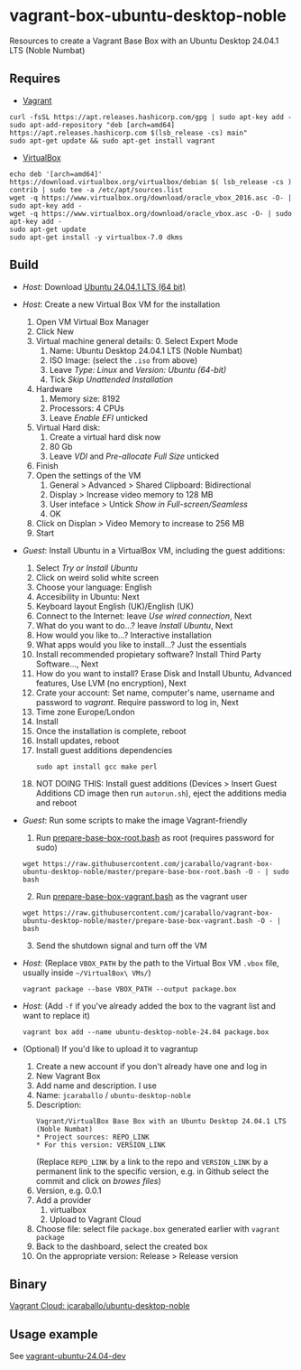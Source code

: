 # vagrant-box-ubuntu-desktop-noble
Resources to create a Vagrant Base Box with an Ubuntu Desktop 24.04.1 LTS (Noble Numbat)

## Requires

* [Vagrant](https://www.vagrantup.com/downloads.html)
```
curl -fsSL https://apt.releases.hashicorp.com/gpg | sudo apt-key add -
sudo apt-add-repository "deb [arch=amd64] https://apt.releases.hashicorp.com $(lsb_release -cs) main"
sudo apt-get update && sudo apt-get install vagrant
```

* [VirtualBox](https://www.virtualbox.org/wiki/Linux_Downloads)
```
echo deb '[arch=amd64]' https://download.virtualbox.org/virtualbox/debian $( lsb_release -cs ) contrib | sudo tee -a /etc/apt/sources.list
wget -q https://www.virtualbox.org/download/oracle_vbox_2016.asc -O- | sudo apt-key add -
wget -q https://www.virtualbox.org/download/oracle_vbox.asc -O- | sudo apt-key add -
sudo apt-get update
sudo apt-get install -y virtualbox-7.0 dkms
```

## Build
* _Host_: Download [Ubuntu 24.04.1 LTS (64 bit)](https://www.ubuntu.com/download/desktop)
* _Host_: Create a new Virtual Box VM for the installation
  1. Open VM Virtual Box Manager
  2. Click New
  3. Virtual machine general details:
     0. Select Expert Mode
     1. Name: Ubuntu Desktop 24.04.1 LTS (Noble Numbat)
     2. ISO Image: (select the `.iso` from above)
     3. Leave _Type: Linux_ and _Version: Ubuntu (64-bit)_
     4. Tick _Skip Unattended Installation_
  5. Hardware
     1. Memory size: 8192
     2. Processors: 4 CPUs
     3. Leave _Enable EFI_ unticked
  6. Virtual Hard disk:
     1. Create a virtual hard disk now
     2. 80 Gb
     3. Leave _VDI_ and _Pre-allocate Full Size_ unticked
  7. Finish
  6. Open the settings of the VM
     1. General > Advanced > Shared Clipboard: Bidirectional
     2. Display > Increase video memory to 128 MB
     3. User inteface > Untick _Show in Full-screen/Seamless_
     4. OK
  9. Click on Displan > Video Memory to increase to 256 MB
  10. Start
* _Guest_: Install Ubuntu in a VirtualBox VM, including the guest additions:
  1. Select _Try or Install Ubuntu_
  2. Click on weird solid white screen
  3. Choose your language: English
  4. Accesibility in Ubuntu: Next
  5. Keyboard layout English (UK)/English (UK)
  6. Connect to the Internet: leave _Use wired connection_, Next
  7. What do you want to do...? leave _Install Ubuntu_, Next
  8. How would you like to...? Interactive installation
  9. What apps would you like to install...? Just the essentials
  10. Install recommended propietary software? Install Third Party Software..., Next
  11. How do you want to install? Erase Disk and Install Ubuntu, Advanced features, Use LVM (no encryption), Next
  12. Crate your account: Set name, computer's name, username and password to _vagrant_. Require password to log in, Next
  13. Time zone Europe/London
  14. Install
  15. Once the installation is complete, reboot
  16. Install updates, reboot
  17. Install guest additions dependencies
      ```
      sudo apt install gcc make perl
      ```
  18. NOT DOING THIS: Install guest additions (Devices > Insert Guest Additions CD image then run `autorun.sh`), eject the additions media and reboot

* _Guest_: Run some scripts to make the image Vagrant-friendly
  1. Run [prepare-base-box-root.bash](prepare-base-box-root.bash) as root (requires password for sudo)
  ```
  wget https://raw.githubusercontent.com/jcaraballo/vagrant-box-ubuntu-desktop-noble/master/prepare-base-box-root.bash -O - | sudo bash
  ```
  2. Run [prepare-base-box-vagrant.bash](prepare-base-box-vagrant.bash) as the vagrant user
  ```
  wget https://raw.githubusercontent.com/jcaraballo/vagrant-box-ubuntu-desktop-noble/master/prepare-base-box-vagrant.bash -O - | bash
  ```
  3. Send the shutdown signal and turn off the VM

* _Host_:
  (Replace `VBOX_PATH` by the path to the Virtual Box VM `.vbox` file, usually inside `~/VirtualBox\ VMs/`)
  ```
  vagrant package --base VBOX_PATH --output package.box
  ```

* _Host_:
  (Add `-f` if you've already added the box to the vagrant list and want to
  replace it)
  ```
  vagrant box add --name ubuntu-desktop-noble-24.04 package.box
  ```

* (Optional) If you'd like to upload it to vagrantup
  1. Create a new account if you don't already have one and log in
  2. New Vagrant Box
  3. Add name and description. I use
    1. Name: `jcaraballo` / `ubuntu-desktop-noble`
    2. Description:
       ```
       Vagrant/VirtualBox Base Box with an Ubuntu Desktop 24.04.1 LTS (Noble Numbat)
       * Project sources: REPO_LINK
       * For this version: VERSION_LINK
       ```
       (Replace `REPO_LINK` by a link to the repo and `VERSION_LINK` by a permanent
       link to the specific version, e.g. in Github select the commit and click
       on _browes files_)
  4. Version, e.g. 0.0.1
  5. Add a provider
     1. virtualbox
     2. Upload to Vagrant Cloud
  6. Choose file: select file `package.box` generated earlier with `vagrant package`
  7. Back to the dashboard, select the created box
  8. On the appropriate version: Release > Release version


## Binary
[Vagrant Cloud: jcaraballo/ubuntu-desktop-noble](https://app.vagrantup.com/jcaraballo/boxes/ubuntu-desktop-noble)

## Usage example
See [vagrant-ubuntu-24.04-dev](https://github.com/jcaraballo/vagrant-ubuntu-24.04-dev)
